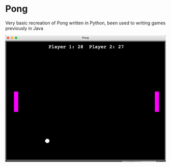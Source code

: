 # Pong

Very basic recreation of Pong written in Python, been used to writing games previously in Java

<p align="center">
  <img src="pong.png" alt="Pong" width="738">
</p>

